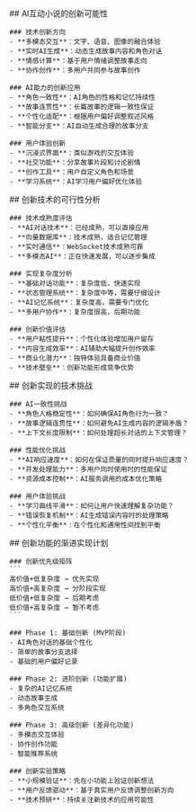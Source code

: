 <thought>
  <exploration>
    ## AI互动小说的创新可能性
    
    ### 技术创新方向
    - **多模态交互**：文字、语音、图像的融合体验
    - **实时AI生成**：动态生成故事内容和角色对话
    - **情感计算**：基于用户情绪调整故事走向
    - **协作创作**：多用户共同参与故事创作
    
    ### AI能力的创新应用
    - **角色一致性**：AI角色的性格和记忆持续性
    - **故事连贯性**：长篇故事的逻辑一致性保证
    - **个性化适配**：根据用户偏好调整叙述风格
    - **智能分支**：AI自动生成合理的故事分支
    
    ### 用户体验创新
    - **沉浸式界面**：类似游戏的交互体验
    - **社交功能**：分享故事片段和讨论剧情
    - **创作工具**：用户自定义角色和场景
    - **学习系统**：AI学习用户偏好优化体验
  </exploration>
  
  <reasoning>
    ## 创新技术的可行性分析
    
    ### 技术成熟度评估
    - **AI对话技术**：已经成熟，可以直接应用
    - **向量数据库**：技术成熟，适合记忆管理
    - **实时通信**：WebSocket技术成熟可靠
    - **多模态AI**：正在快速发展，可以逐步集成
    
    ### 实现复杂度分析
    - **基础对话功能**：复杂度低，快速实现
    - **状态管理系统**：复杂度中等，需要仔细设计
    - **AI记忆系统**：复杂度高，需要专门优化
    - **多用户协作**：复杂度很高，后期功能
    
    ### 创新价值评估
    - **用户粘性提升**：个性化体验增加用户留存
    - **内容生成效率**：AI辅助大幅提升创作效率
    - **商业化潜力**：独特体验具备商业价值
    - **技术壁垒**：创新功能形成竞争优势
  </reasoning>
  
  <challenge>
    ## 创新实现的技术挑战
    
    ### AI一致性挑战
    - **角色人格稳定性**：如何确保AI角色行为一致？
    - **故事逻辑连贯性**：如何避免AI生成内容的逻辑矛盾？
    - **上下文长度限制**：如何处理超长对话的上下文管理？
    
    ### 性能优化挑战
    - **AI响应速度**：如何在保证质量的同时提升响应速度？
    - **并发处理能力**：多用户同时使用时的性能保证
    - **资源成本控制**：AI服务调用的成本优化策略
    
    ### 用户体验挑战
    - **学习曲线平滑**：如何让用户快速理解复杂功能？
    - **错误恢复机制**：AI生成错误内容时的处理策略
    - **个性化平衡**：在个性化和通用性间找到平衡
  </challenge>
  
  <plan>
    ## 创新功能的渐进实现计划
    
    ### 创新优先级矩阵
    ```
    高价值+低复杂度 → 优先实现
    高价值+高复杂度 → 分阶段实现  
    低价值+低复杂度 → 后期考虑
    低价值+高复杂度 → 暂不考虑
    ```
    
    ### Phase 1: 基础创新 (MVP阶段)
    - AI角色对话的基础个性化
    - 简单的故事分支选择
    - 基础的用户偏好记录
    
    ### Phase 2: 进阶创新 (功能扩展)
    - 复杂的AI记忆系统
    - 动态故事生成
    - 多角色交互系统
    
    ### Phase 3: 高级创新 (差异化功能)
    - 多模态交互体验
    - 协作创作功能
    - 智能推荐系统
    
    ### 创新实验策略
    - **小规模验证**：先在小功能上验证创新想法
    - **用户反馈驱动**：基于真实用户反馈调整创新方向
    - **技术预研**：持续关注新技术的应用可能性
  </plan>
</thought>
